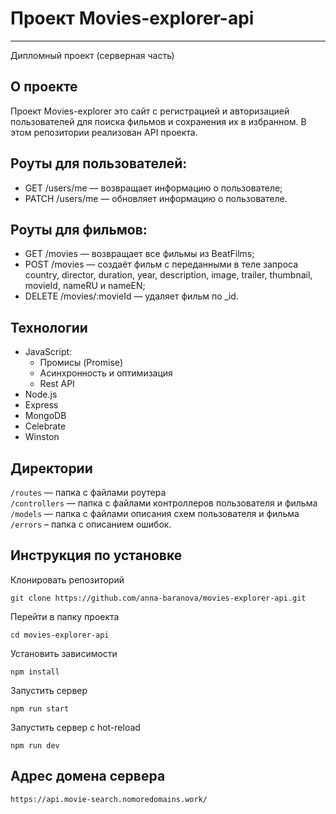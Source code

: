 # Проект Movies-explorer-api
---
Дипломный проект (серверная часть)

## О проекте

Проект Movies-explorer это сайт с регистрацией и авторизацией пользователей для поиска фильмов и сохранения их в избранном. В этом репозитории реализован API проекта.

## Роуты для пользователей:

- GET /users/me — возвращает информацию о пользователе;
- PATCH /users/me — обновляет информацию о пользователе.

## Роуты для фильмов:
- GET /movies — возвращает все фильмы из BeatFilms;
- POST /movies — создаёт фильм с переданными в теле запроса country, director, duration, year, description, image, trailer, thumbnail, movieId, nameRU и nameEN;
- DELETE /movies/:movieId — удаляет фильм по _id.

## Технологии
+ JavaScript:
  + Промисы (Promise)
  + Асинхронность и оптимизация
  + Rest API
+ Node.js
+ Express
+ MongoDB
+ Сelebrate
+ Winston

## Директории

`/routes` — папка с файлами роутера  
`/controllers` — папка с файлами контроллеров пользователя и фильма   
`/models` — папка с файлами описания схем пользователя и фильма  
`/errors` – папка с описанием ошибок.

## Инструкция по установке
Клонировать репозиторий
``` 
git clone https://github.com/anna-baranova/movies-explorer-api.git
```

Перейти в папку проекта
```
cd movies-explorer-api
```

Установить зависимости
```
npm install
```

Запустить сервер  
```
npm run start
```

Запустить сервер с hot-reload
```
npm run dev
```

## Адрес домена сервера

`https://api.movie-search.nomoredomains.work/`
